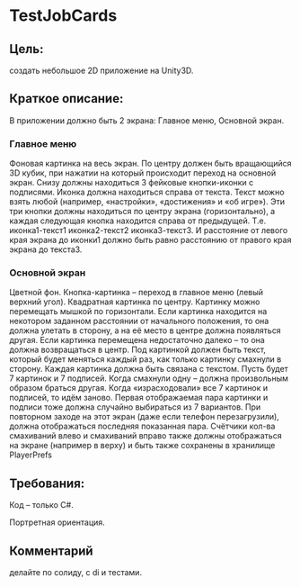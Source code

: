 # TestJobCards

## Цель:

создать небольшое 2D приложение на Unity3D.

## Краткое описание:

В приложении должно быть 2 экрана: Главное меню, Основной экран.

### Главное меню

Фоновая картинка на весь экран. 
По центру должен быть вращающийся 3D кубик, при нажатии на который происходит переход на основной экран. Снизу должны находиться 3 фейковые кнопки-иконки с подписями. Иконка должна находиться справа от текста. Текст можно взять любой (например, «настройки», «достижения» и «об игре»). Эти три кнопки должны находиться по центру экрана (горизонтально), а каждая следующая кнопка находится справа от предыдущей. Т.е. иконка1-текст1 иконка2-текст2 иконка3-текст3. И расстояние от левого края экрана до иконки1 должно быть равно расстоянию от правого края экрана до текста3.

### Основной экран

Цветной фон.
Кнопка-картинка – переход в главное меню (левый верхний угол). 
Квадратная картинка по центру. Картинку можно перемещать мышкой по горизонтали.
Если картинка находится на некотором заданном расстоянии от начального положения, то она должна улетать в сторону, а на её место в центре должна появляться другая. Если картинка перемещена недостаточно далеко – то она должна возвращаться в центр. 
Под картинкой должен быть текст, который будет меняться каждый раз, как только картинку смахнули в сторону. Каждая картинка должна быть связана с текстом. Пусть будет 7 картинок и 7 подписей.
Когда смахнули одну – должна произвольным образом браться другая. Когда «израсходовали» все 7 картинок и подписей, то идём заново. Первая отображаемая пара картинки и подписи тоже должна случайно выбираться из 7 вариантов. При повторном заходе на этот экран (даже если телефон перезагрузили), должна отображаться последняя показанная пара.
Счётчики кол-ва смахиваний влево и смахиваний вправо также должны отображаться на экране (например в верху) и быть также сохранены в хранилище PlayerPrefs

## Требования:

Код – только C#. 

Портретная ориентация.

## Комментарий

делайте по солиду, с di и тестами.
